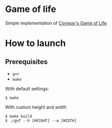 # Game of life
Simple implementation of [Conway's Game of Life](https://en.wikipedia.org/wiki/Conway%27s_Game_of_Life)

# How to launch
## Prerequisites
- `g++`
- `make`

With default settings:
```console
$ make
```
With custom height and width
```console
$ make build
$ ./gof --h [HEIGHT] --w [WIDTH]
```